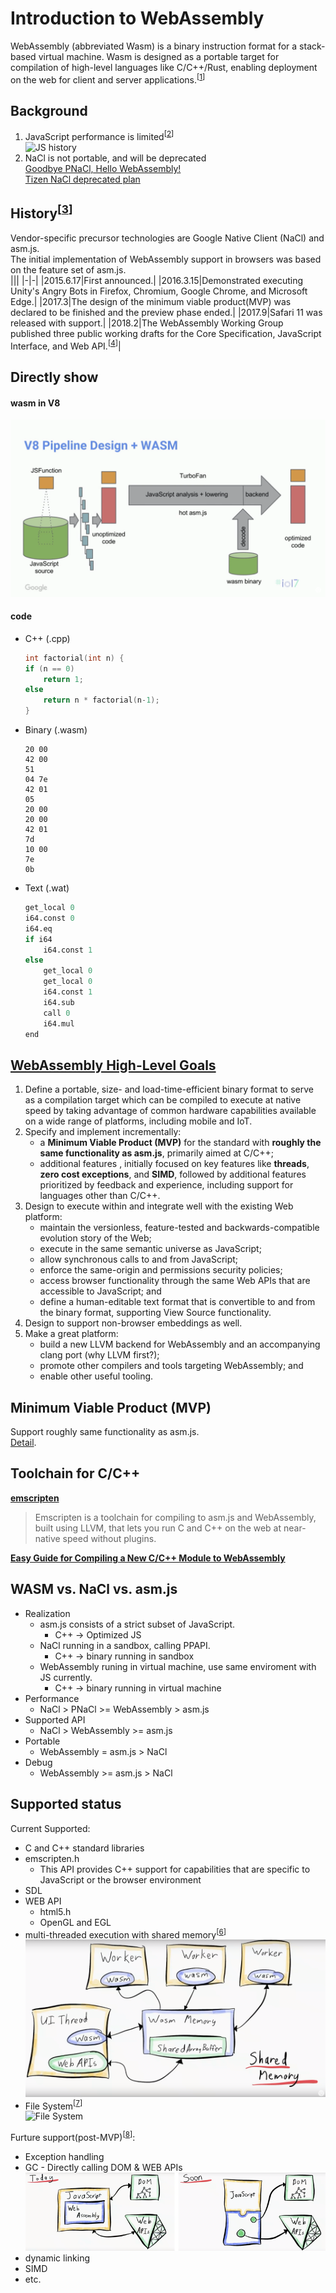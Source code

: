 # Introduction to WebAssembly

WebAssembly (abbreviated Wasm) is a binary instruction format for a stack-based virtual machine. Wasm is designed as a portable target for compilation of high-level languages like C/C++/Rust, enabling deployment on the web for client and server applications.<sup>[[1]]</sup>

## Background

1. JavaScript performance is limited<sup>[[2]]</sup>  
    ![JS history](https://hacks.mozilla.org/files/2017/02/01-02-perf_graph10-500x412.png)
2. NaCl is not portable, and will be deprecated  
    [Goodbye PNaCl, Hello WebAssembly!](https://blog.chromium.org/2017/05/goodbye-pnacl-hello-webassembly.html)  
    [Tizen NaCl deprecated plan](http://wiki.vd.sec.samsung.net/display/SRCNJWEB/NaCl+Deprecate+Plan)

## History<sup>[[3]]</sup>

Vendor-specific precursor technologies are Google Native Client (NaCl) and asm.js.  
The initial implementation of WebAssembly support in browsers was based on the feature set of asm.js.  
|||
|-|-|
|2015.6.17|First announced.|
|2016.3.15|Demonstrated executing Unity's Angry Bots in Firefox, Chromium, Google Chrome, and Microsoft Edge.|
|2017.3|The design of the minimum viable product(MVP) was declared to be finished and the preview phase ended.|
|2017.9|Safari 11 was released with support.|
|2018.2|The WebAssembly Working Group published three public working drafts for the Core Specification, JavaScript Interface, and Web API.<sup>[[4]]</sup>|

## Directly show

#### wasm in V8
![wasm in V8](.res/WebAssembly_compile.png)
#### code
* C++ (.cpp)
    ``` c++
    int factorial(int n) {
    if (n == 0)
        return 1;
    else
        return n * factorial(n-1);
    }
    ```
* Binary (.wasm)
    ```
    20 00
    42 00
    51
    04 7e
    42 01
    05
    20 00
    20 00
    42 01
    7d
    10 00
    7e
    0b
    ```
* Text (.wat)
    ``` python
    get_local 0
    i64.const 0
    i64.eq
    if i64
        i64.const 1
    else
        get_local 0
        get_local 0
        i64.const 1
        i64.sub 
        call 0
        i64.mul
    end
    ```

## [WebAssembly High-Level Goals](https://webassembly.org/docs/high-level-goals/)

1.	Define a portable, size- and load-time-efficient binary format to serve as a compilation target which can be compiled to execute at native speed by taking advantage of common hardware capabilities available on a wide range of platforms, including mobile and IoT.
2.	Specify and implement incrementally:
    *	a __Minimum Viable Product (MVP)__ for the standard with __roughly the same functionality as asm.js__, primarily aimed at C/C++;
    *	additional features  , initially focused on key features like __threads__, __zero cost exceptions__, and __SIMD__, followed by additional features prioritized by feedback and experience, including support for languages other than C/C++.
3.	Design to execute within and integrate well with the existing Web platform:
    *	maintain the versionless, feature-tested and backwards-compatible evolution story of the Web;
    *	execute in the same semantic universe as JavaScript;
    *	allow synchronous calls to and from JavaScript;
    *	enforce the same-origin and permissions security policies;
    *	access browser functionality through the same Web APIs that are accessible to JavaScript; and
    *	define a human-editable text format that is convertible to and from the binary format, supporting View Source functionality.
4.	Design to support non-browser embeddings as well.
5.	Make a great platform:
    *	build a new LLVM backend for WebAssembly and an accompanying clang port (why LLVM first?);
    *	promote other compilers and tools targeting WebAssembly; and
    *	enable other useful tooling.

## Minimum Viable Product (MVP)

Support roughly same functionality as asm.js.  
[Detail](https://webassembly.org/docs/mvp/).

## Toolchain for C/C++

__[emscripten](http://kripken.github.io/emscripten-site/index.html)__   
> Emscripten is a toolchain for compiling to asm.js and WebAssembly, built using LLVM, that lets you run C and C++ on the web at near-native speed without plugins.  

__[Easy Guide for Compiling a New C/C++ Module to WebAssembly](https://developer.mozilla.org/en-US/docs/WebAssembly/C_to_wasm)__

## WASM vs. NaCl vs. asm.js

* Realization  
    * asm.js consists of a strict subset of JavaScript.  
        * C++ -> Optimized JS  
    * NaCl running in a sandbox, calling PPAPI.
        * C++ -> binary running in sandbox
    * WebAssembly runing in virtual machine, use same enviroment with JS currently.
        * C++ -> binary running in virtual machine
* Performance
    * NaCl > PNaCl >= WebAssembly > asm.js
* Supported API
    * NaCl > WebAssembly >= asm.js
* Portable
    * WebAssembly = asm.js > NaCl
* Debug
    * WebAssembly >= asm.js > NaCl

## Supported status

Current Supported:
* C and C++ standard libraries
* emscripten.h
    * This API provides C++ support for capabilities that are specific to JavaScript or the browser environment
* SDL
* WEB API
    * html5.h
    * OpenGL and EGL
* multi-threaded execution with shared memory<sup>[[6]]</sup>
    ![multi-thread](.res/WebAssembly_multi-thread.png)
* File System<sup>[[7]]</sup>  
    ![File System](http://kripken.github.io/emscripten-site/_images/FileSystemArchitecture.png)

Furture support(post-MVP)<sup>[[8]]</sup>:
* Exception handling
* GC - Directly calling DOM & WEB APIs
    ![dom operation](.res/WebAssembly_dom_operation.png)
* dynamic linking
* SIMD
* etc.


[1]: https://webassembly.org/
[2]: https://hacks.mozilla.org/2017/02/a-cartoon-intro-to-webassembly/
[3]: https://en.wikipedia.org/wiki/WebAssembly#History
[4]: https://www.w3.org/blog/news/archives/6838
[5]: https://webassembly.org/docs/c-and-c++/
[6]: http://kripken.github.io/emscripten-site/docs/porting/pthreads.html
[7]: http://kripken.github.io/emscripten-site/docs/porting/files/index.html
[8]: https://webassembly.org/docs/future-features/
